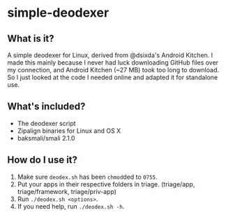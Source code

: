 simple-deodexer
===============

## What is it?

A simple deodexer for Linux, derived from @dsixda's Android Kitchen.
I made this mainly because I never had luck downloading GitHub files
over my connection, and Android Kitchen (~27 MB) took too long to download.
So I just looked at the code I needed online and adapted it for standalone use.

## What's included?

* The deodexer script
* Zipalign binaries for Linux and OS X
* baksmali/smali 2.1.0

## How do I use it?

1. Make sure `deodex.sh` has been `chmod`ded to `0755`.
2. Put your apps in their respective folders in triage. (triage/app, triage/framework, triage/priv-app)
3. Run `./deodex.sh <options>`.
4. If you need help, run `./deodex.sh -h`.
